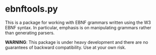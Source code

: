 # ebnftools.py

This is a package for working with EBNF grammars written using the W3
EBNF syntax. In particular, emphasis is on manipulating grammars
rather than generating parsers.

**WARNING**: This package is under heavy development and there are no
guarantees of backward compatibility. Use at your own risk.
